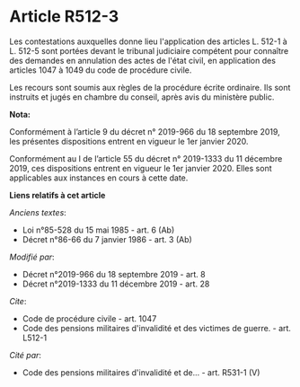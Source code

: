 # Article R512-3

Les contestations auxquelles donne lieu l'application des articles L. 512-1 à L. 512-5 sont portées devant le tribunal
judiciaire compétent pour connaître des demandes en annulation des actes de l'état civil, en application des articles 1047 à
1049 du code de procédure civile.

Les recours sont soumis aux règles de la procédure écrite ordinaire. Ils sont instruits et jugés en chambre du conseil, après
avis du ministère public.

**Nota:**

Conformément à l’article 9 du décret n° 2019-966 du 18 septembre 2019, les présentes dispositions entrent en vigueur le 1er
janvier 2020.

Conformément au I de l’article 55 du décret n° 2019-1333 du 11 décembre 2019, ces dispositions entrent en vigueur le 1er
janvier 2020. Elles sont applicables aux instances en cours à cette date.

**Liens relatifs à cet article**

_Anciens textes_:

  - Loi n°85-528 du 15 mai 1985 - art. 6 (Ab)
  - Décret n°86-66 du 7 janvier 1986 - art. 3 (Ab)

_Modifié par_:

  - Décret n°2019-966 du 18 septembre 2019 - art. 8
  - Décret n°2019-1333 du 11 décembre 2019 - art. 28

_Cite_:

  - Code de procédure civile - art. 1047
  - Code des pensions militaires d'invalidité et des victimes de guerre. - art. L512-1

_Cité par_:

  - Code des pensions militaires d'invalidité et de... - art. R531-1 (V)
